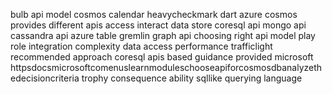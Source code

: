 bulb api model cosmos calendar heavycheckmark dart azure cosmos provides different apis access interact data store coresql api mongo api cassandra api azure table gremlin graph api choosing right api model play role integration complexity data access performance trafficlight recommended approach coresql apis based guidance provided microsoft httpsdocsmicrosoftcomenuslearnmoduleschooseapiforcosmosdbanalyzethedecisioncriteria trophy consequence ability sqllike querying language